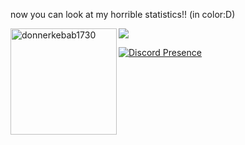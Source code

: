 
now you can look at my horrible statistics!! (in color:D)
<div>
<img height="170" align="left" src="https://github-readme-stats.vercel.app/api?username=donnerkebab1730&count_private=true&include_all_commits=true&theme=onedark" alt="donnerkebab1730" />
<img src="https://github-readme-stats.vercel.app/api/top-langs/?username=donnerkebab1730&layout=compact&theme=onedark&langs_count=15" />
</div>


[![Discord Presence](https://lanyard.cnrad.dev/api/:798594014156292156)](https://discord.com/users/:798594014156292156)

